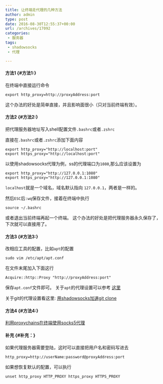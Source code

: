 ```yaml
---
title: 让终端走代理的几种方法
author: admin
type: post
date: 2016-08-30T12:55:37+00:00
url: /archives/17092
categories:
 - 服务器
tags:
 - shadowsocks
 - 代理

---
```

#### **方法1** {#方法1:}

在终端中直接运行命令

```
export http_proxy=http://proxyAddress:port
```

这个办法的好处是简单直接，并且影响面很小（只对当前终端有效）。

#### **方法2** {#方法2:}

把代理服务器地址写入shell配置文件`.bashrc`或者`.zshrc`

直接在`.bashrc`或者`.zshrc`添加下面内容

```
export http_proxy="http://localhost:port"
export https_proxy="http://localhost:port"

```

以使用shadowsocks代理为例，ss的代理端口为`1080`,那么应该设置为

```
export http_proxy="http://127.0.0.1:1080"
export https_proxy="http://127.0.0.1:1080"
```

`localhost`就是一个域名，域名默认指向 `127.0.0.1`，两者是一样的。

然后`ESC`后`:wq`保存文件，接着在终端中执行

```
source ~/.bashrc
```

或者退出当前终端再起一个终端。 这个办法的好处是把代理服务器永久保存了，下次就可以直接用了。

#### **方法3** {#方法3:}

改相应工具的配置，比如`apt`的配置

```
sudo vim /etc/apt/apt.conf
```

在文件末尾加入下面这行

```
Acquire::http::Proxy "http://proxyAddress:port"
```

保存`apt.conf`文件即可。
关于`apt`的代理设置可以参考 [这里](http://askubuntu.com/questions/349702/apt-conf-acquirehttpproxy-proxyserverport-seems-not-to-be-used-ubuntu-13)

关于git的代理设置看这里: [用shadowsocks加速git clone](http://blog.fazero.cc/2015/07/11/%E7%94%A8shadowsocks%E5%8A%A0%E9%80%9Fgit-clone/)

#### **方法4** {#方法4:}

[利用proxychains在终端使用socks5代理](http://blog.fazero.cc/2015/08/31/%E5%88%A9%E7%94%A8proxychains%E5%9C%A8%E7%BB%88%E7%AB%AF%E4%BD%BF%E7%94%A8socks5%E4%BB%A3%E7%90%86/)

#### **补充** {#补充：}

如果代理服务器需要登陆，这时可以直接把用户名和密码写进去

```
http_proxy=http://userName:password@proxyAddress:port
```

如果想恢复默认的配置，可以执行

```
unset http_proxy HTTP_PROXY https_proxy HTTPS_PROXY
```